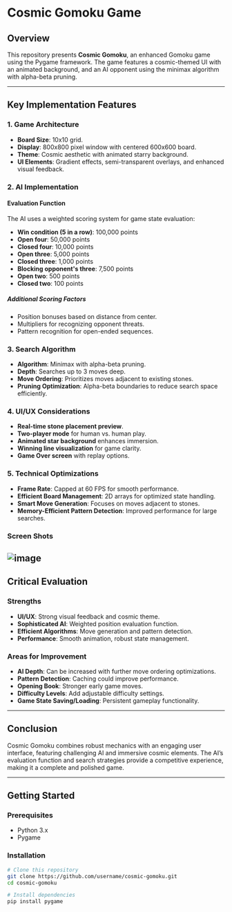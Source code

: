 # Cosmic Gomoku Game

## Overview
This repository presents **Cosmic Gomoku**, an enhanced Gomoku game using the Pygame framework. The game features a cosmic-themed UI with an animated background, and an AI opponent using the minimax algorithm with alpha-beta pruning.

---

## Key Implementation Features

### 1. Game Architecture
- **Board Size**: 10x10 grid.
- **Display**: 800x800 pixel window with centered 600x600 board.
- **Theme**: Cosmic aesthetic with animated starry background.
- **UI Elements**: Gradient effects, semi-transparent overlays, and enhanced visual feedback.

### 2. AI Implementation

#### Evaluation Function
The AI uses a weighted scoring system for game state evaluation:
- **Win condition (5 in a row)**: 100,000 points
- **Open four**: 50,000 points
- **Closed four**: 10,000 points
- **Open three**: 5,000 points
- **Closed three**: 1,000 points
- **Blocking opponent's three**: 7,500 points
- **Open two**: 500 points
- **Closed two**: 100 points

##### Additional Scoring Factors
- Position bonuses based on distance from center.
- Multipliers for recognizing opponent threats.
- Pattern recognition for open-ended sequences.

### 3. Search Algorithm
- **Algorithm**: Minimax with alpha-beta pruning.
- **Depth**: Searches up to 3 moves deep.
- **Move Ordering**: Prioritizes moves adjacent to existing stones.
- **Pruning Optimization**: Alpha-beta boundaries to reduce search space efficiently.

### 4. UI/UX Considerations
- **Real-time stone placement preview**.
- **Two-player mode** for human vs. human play.
- **Animated star background** enhances immersion.
- **Winning line visualization** for game clarity.
- **Game Over screen** with replay options.

### 5. Technical Optimizations
- **Frame Rate**: Capped at 60 FPS for smooth performance.
- **Efficient Board Management**: 2D arrays for optimized state handling.
- **Smart Move Generation**: Focuses on moves adjacent to stones.
- **Memory-Efficient Pattern Detection**: Improved performance for large searches.

### Screen Shots
![image](https://github.com/user-attachments/assets/e2378ea6-1ce9-4337-8d00-ba8090b7727b)
---

## Critical Evaluation

### Strengths
- **UI/UX**: Strong visual feedback and cosmic theme.
- **Sophisticated AI**: Weighted position evaluation function.
- **Efficient Algorithms**: Move generation and pattern detection.
- **Performance**: Smooth animation, robust state management.

### Areas for Improvement
- **AI Depth**: Can be increased with further move ordering optimizations.
- **Pattern Detection**: Caching could improve performance.
- **Opening Book**: Stronger early game moves.
- **Difficulty Levels**: Add adjustable difficulty settings.
- **Game State Saving/Loading**: Persistent gameplay functionality.

---

## Conclusion
Cosmic Gomoku combines robust mechanics with an engaging user interface, featuring challenging AI and immersive cosmic elements. The AI’s evaluation function and search strategies provide a competitive experience, making it a complete and polished game.

---

## Getting Started
### Prerequisites
- Python 3.x
- Pygame

### Installation
```bash
# Clone this repository
git clone https://github.com/username/cosmic-gomoku.git
cd cosmic-gomoku

# Install dependencies
pip install pygame
